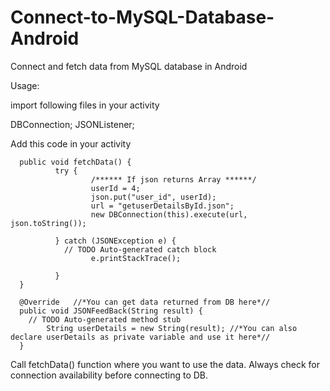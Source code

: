 # Connect-to-MySQL-Database-Android
Connect and fetch data from MySQL database in Android

Usage:

import following files in your activity

DBConnection;
JSONListener;

Add this code in your activity

      public void fetchData() {
              try {
                      /****** If json returns Array ******/			
                      userId = 4;
                      json.put("user_id", userId);
                      url = "getuserDetailsById.json";
                      new DBConnection(this).execute(url, json.toString());

              } catch (JSONException e) {
                // TODO Auto-generated catch block
                      e.printStackTrace();

              }
      }
      
      @Override   //*You can get data returned from DB here*//
      public void JSONFeedBack(String result) { 
        // TODO Auto-generated method stub
            String userDetails = new String(result); //*You can also declare userDetails as private variable and use it here*//
      }

Call fetchData() function where you want to use the data.
Always check for connection availability before connecting to DB. 
      
